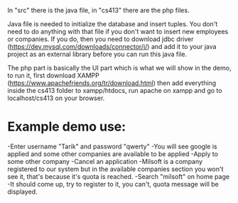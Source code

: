 In "src" there is the java file, in "cs413" there are the php files.

Java file is needed to initialize the database and insert tuples. You don't need to do anything with that file if you don't want to insert new employees or companies. If you do, then you need to download jdbc driver (https://dev.mysql.com/downloads/connector/j/) and add it to your java project as an external library before you can run this java file.

The php part is basically the UI part which is what we will show in the demo, to run it, first download XAMPP (https://www.apachefriends.org/tr/download.html) then add everything inside the cs413 folder to xampp/htdocs, run apache on xampp and go to localhost/cs413 on your browser.

# Example demo use:
-Enter username "Tarik" and password "qwerty"
-You will see google is applied and some other companies are available to be applied
-Apply to some other company
-Cancel an application
-Milsoft is a company registered to our system but in the available companies section you won't see it, that's because it's quota is reached.
-Search "milsoft" on home page
-It should come up, try to register to it, you can't, quota message will be displayed.
